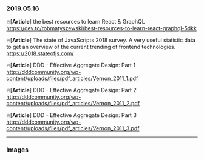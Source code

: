 ### 2019.05.16

🔥[**Article**] the best resources to learn React & GraphQL <br>
<https://dev.to/robmatyszewski/best-resources-to-learn-react-graphql-5dkk>

🔥[**Article**] The state of JavaScripts 2018 survey. A very useful statistic data to get an overview of the current trending of frontend technologies. <br>
<https://2018.stateofjs.com/>

🔥[**Article**] DDD - Effective Aggregate Design: Part 1 <br>
<http://dddcommunity.org/wp-content/uploads/files/pdf_articles/Vernon_2011_1.pdf>

🔥[**Article**] DDD - Effective Aggregate Design: Part 2 <br>
<http://dddcommunity.org/wp-content/uploads/files/pdf_articles/Vernon_2011_2.pdf>

🔥[**Article**] DDD - Effective Aggregate Design: Part 3<br>
<http://dddcommunity.org/wp-content/uploads/files/pdf_articles/Vernon_2011_3.pdf>

<hr>

### Images
